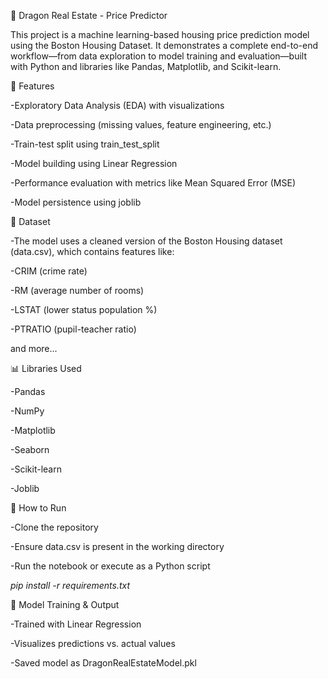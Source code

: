 🏡 Dragon Real Estate - Price Predictor

This project is a machine learning-based housing price prediction model using the Boston Housing Dataset. It demonstrates a complete end-to-end workflow—from data exploration to model training and evaluation—built with Python and libraries like Pandas, Matplotlib, and Scikit-learn.

📌 Features

-Exploratory Data Analysis (EDA) with visualizations

-Data preprocessing (missing values, feature engineering, etc.)

-Train-test split using train_test_split

-Model building using Linear Regression

-Performance evaluation with metrics like Mean Squared Error (MSE)

-Model persistence using joblib

📁 Dataset

-The model uses a cleaned version of the Boston Housing dataset (data.csv), which contains features like:

  -CRIM (crime rate)

  -RM (average number of rooms)

  -LSTAT (lower status population %)

  -PTRATIO (pupil-teacher ratio)

  and more...

📊 Libraries Used

-Pandas

-NumPy

-Matplotlib

-Seaborn

-Scikit-learn

-Joblib

🚀 How to Run

-Clone the repository

-Ensure data.csv is present in the working directory

-Run the notebook or execute as a Python script

*pip install -r requirements.txt*

🧠 Model Training & Output

-Trained with Linear Regression

-Visualizes predictions vs. actual values

-Saved model as DragonRealEstateModel.pkl
